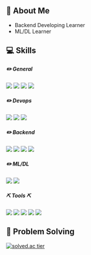 ## 👋 About Me

- Backend Developing Learner
- ML/DL Learner 

## 💻 Skills

##### ✏️ General
<img src="https://img.shields.io/badge/Python-3766AB?style=flat&logo=Python&logoColor=white"/> <img src="https://img.shields.io/badge/java-007396?style=flat&logo=java&logoColor=white"> <img src="https://img.shields.io/badge/C-A8B9CC?style=flat&logo=C&logoColor=white"/> <img src="https://img.shields.io/badge/JavaScript-F7DF1E?style=flat&logo=JavaScript&logoColor=black"/>

##### ✏️ Devops 
<img src="https://img.shields.io/badge/Amazon EC2-FF9900?style=flat&logo=Amazon EC2&logoColor=white"> <img src="https://img.shields.io/badge/Amazon S3-569A31?style=flat&logo=Amazon S3&logoColor=white"> <img src="https://img.shields.io/badge/Docker-2496ED?style=flat&logo=Docker&logoColor=black"/> 

##### ✏️ Backend
<img src="https://img.shields.io/badge/Spring-6DB33F?style=flat&logo=Spring&logoColor=white"/> <img src="https://img.shields.io/badge/FastAPI-009688?style=flat&logo=FastAPI&logoColor=white"/> <img src="https://img.shields.io/badge/Django-092E20?style=flat&logo=Django&logoColor=white"/> <img src="https://img.shields.io/badge/mysql-4479A1?style=flat&logo=mysql&logoColor=white">

##### ✏️ ML/DL
<img src="https://img.shields.io/badge/Tensorflow-1E8449?style=flat&logo=Tensorflow&logoColor=white"> <img src="https://img.shields.io/badge/PyTorch-EE4C2C?style=flat&logo=PyTorch&logoColor=white"> 

##### ⛏ Tools ⛏
<img src="https://img.shields.io/badge/Git-F05032?style=flat&logo=Git&logoColor=white"/> <img src="https://img.shields.io/badge/GitHub-181717?style=flat&logo=GitHub&logoColor=white"/> <img src="https://img.shields.io/badge/GitLab-FC6D26?style=flat&logo=GitLab&logoColor=white"/> <img src="https://img.shields.io/badge/JiraSoftware-0052CC?style=flat&logo=JiraSoftware&logoColor=white"/>
<img src="https://img.shields.io/badge/figma-F24E1E?style=flat&logo=figma&logoColor=white"/>

## 🔨 Problem Solving

 [![solved.ac tier](http://mazassumnida.wtf/api/v2/generate_badge?boj=dancemonkey)](https://solved.ac/dancemonkey)
